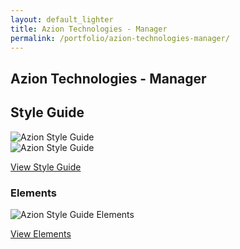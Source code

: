 ```yaml
---
layout: default_lighter
title: Azion Technologies - Manager
permalink: /portfolio/azion-technologies-manager/
---
```


<main id="main">
	<section class="content conteiner-half">
		<div class="conteiner">
			<h1>Azion Technologies - Manager</h1>
			<!-- <p>Founded in 2011, Azion leads the next-generation of CDN services, providing outstanding performance, -->
			<!-- unique integrated security and advanced analytics. Powered by the Azion Real Time Platform, -->
			<!-- their global high performance network employs exceptional edge-computing and in-memory technologies, -->
			<!-- delivering a comprehensive and powerful set of solutions, including Web Performance, Media Acceleration, Live Streaming, Security and more.</p> -->
		</div>
	</section>
	<section class="content">
		<div class="conteiner">
			<h2>Style Guide</h2>
			<!-- <p><strong>Roles:</strong> Front-End (Responsive Website), Style Guide, UX Design and UI Design.</p> -->
			<!-- <p>This responsive style guide was developed the Google framework <a href="https://developers.google.com/web/tools/starter-kit/" target="_blank">Web Starter Kit</a> (SASS/SMACSS/Atomic design/JS/GULP).</p> -->
			<!-- <h3>Screens</h3> -->
			<div class="box alt">
				<div class="row 50% uniform">
					<div class="12u$"><span class="image fit"><img src="{{ site.url }}images/Azion-Style-Guide-1.jpg" alt="Azion Style Guide" /></span></div>
					<div class="12u$"><span class="image fit"><img src="{{ site.url }}images/Azion-Style-Guide-2.jpg" alt="Azion Style Guide" /></span></div>
				</div>
			</div>
			<p><a href="{{ site.url }}pdfs/AzionStyleGuide-Website.pdf" target="_blank" class="button special">View Style Guide</a></p>
			<h3>Elements</h3>
			<div class="box alt">
				<div class="row 50% uniform">
					<div class="12u$"><span class="image fit"><img src="{{ site.url }}images/Azion-Style-Guide-3.jpg" alt="Azion Style Guide Elements" /></span></div>
				</div>
			</div>
			<p><a href="{{ site.url }}pdfs/AzionStyleGuide-Elements.pdf" target="_blank" class="button special">View Elements</a></p>
		</div>
	</section>

</main>